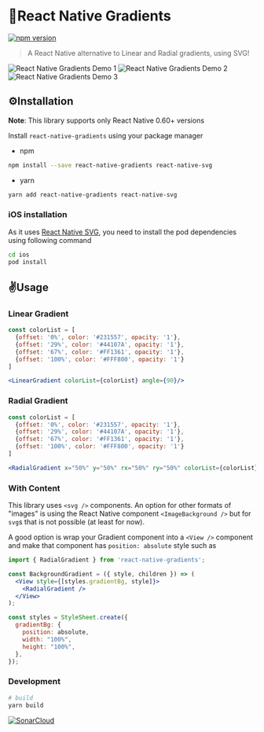 # 🎨React Native Gradients
[![npm version](https://badge.fury.io/js/react-native-gradients.svg)](https://badge.fury.io/js/react-native-gradients)

> A React Native alternative to Linear and Radial gradients, using SVG!

![React Native Gradients Demo 1](https://media.giphy.com/media/2aGD6js89xV3tGAIrd/giphy.gif) ![React Native Gradients Demo 2](https://media.giphy.com/media/xUJYCCeNdDATlcSDNo/giphy.gif) ![React Native Gradients Demo 3](https://media.giphy.com/media/1X5Z1goLOMY7cMUEuM/giphy.gif)


## ⚙️Installation

**Note**: This library supports only React Native 0.60+ versions

Install `react-native-gradients` using your package manager

- npm
```sh
npm install --save react-native-gradients react-native-svg
```

- yarn

```sh
yarn add react-native-gradients react-native-svg
```

### iOS installation

As it uses [React Native SVG](https://github.com/react-native-svg/react-native-svg), you need to install the pod dependencies using following command

```sh
cd ios
pod install
```

## ✌️Usage

### Linear Gradient

```js
const colorList = [
  {offset: '0%', color: '#231557', opacity: '1'},
  {offset: '29%', color: '#44107A', opacity: '1'},
  {offset: '67%', color: '#FF1361', opacity: '1'},
  {offset: '100%', color: '#FFF800', opacity: '1'}
]
```

```jsx
<LinearGradient colorList={colorList} angle={90}/>
```

### Radial Gradient

```js
const colorList = [
  {offset: '0%', color: '#231557', opacity: '1'},
  {offset: '29%', color: '#44107A', opacity: '1'},
  {offset: '67%', color: '#FF1361', opacity: '1'},
  {offset: '100%', color: '#FFF800', opacity: '1'}
]
```

```jsx
<RadialGradient x="50%" y="50%" rx="50%" ry="50%" colorList={colorList}/>
```

### With Content

This library uses `<svg />` components. An option for other formats of "images" is using the React Native component `<ImageBackground />` but for `svg`s that is not possible (at least for now).

A good option is wrap your Gradient component into a `<View />` component and make that component has `position: absolute` style such as

```jsx
import { RadialGradient } from 'react-native-gradients';

const BackgroundGradient = ({ style, children }) => (
  <View style={[styles.gradientBg, style]}>
    <RadialGradient />
  </View>
);

const styles = StyleSheet.create({
  gradientBg: {
    position: absolute,
    width: "100%",
    height: "100%",
  },
});
```

### Development
```sh
# build
yarn build
```

[![SonarCloud](https://sonarcloud.io/api/project_badges/quality_gate?project=react-native-gradients)](https://sonarcloud.io/dashboard?id=react-native-gradients)
